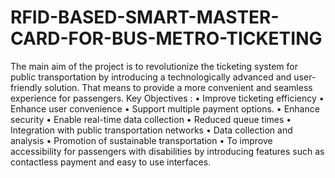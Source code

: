 # RFID-BASED-SMART-MASTER-CARD-FOR-BUS-METRO-TICKETING
The main aim of the project is to revolutionize the ticketing system for public transportation by     introducing a technologically advanced and user-friendly solution. That means to provide a more convenient and seamless experience for passengers.
Key Objectives :
•	Improve ticketing efficiency
•	Enhance user convenience 
•	Support multiple payment options.
•	Enhance security
•	Enable real-time data collection
•	Reduced queue times
•	Integration with public transportation networks
•	Data collection and analysis
•	Promotion of sustainable transportation 
•	To improve accessibility for passengers with disabilities by introducing features such as contactless payment and easy to use interfaces.
